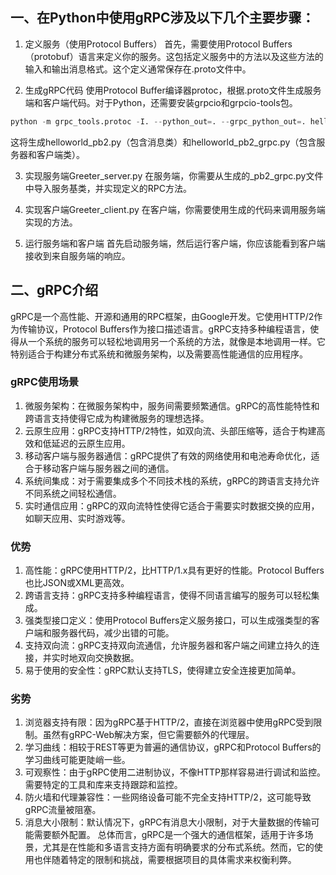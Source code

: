 ## 一、在Python中使用gRPC涉及以下几个主要步骤：

1. 定义服务（使用Protocol Buffers）
首先，需要使用Protocol Buffers（protobuf）语言来定义你的服务。这包括定义服务中的方法以及这些方法的输入和输出消息格式。这个定义通常保存在.proto文件中。

2. 生成gRPC代码
使用Protocol Buffer编译器protoc，根据.proto文件生成服务端和客户端代码。对于Python，还需要安装grpcio和grpcio-tools包。
```python
python -m grpc_tools.protoc -I. --python_out=. --grpc_python_out=. helloworld.proto
```
这将生成helloworld_pb2.py（包含消息类）和helloworld_pb2_grpc.py（包含服务器和客户端类）。

3. 实现服务端Greeter_server.py
在服务端，你需要从生成的_pb2_grpc.py文件中导入服务基类，并实现定义的RPC方法。

4. 实现客户端Greeter_client.py
在客户端，你需要使用生成的代码来调用服务端实现的方法。

5. 运行服务端和客户端
首先启动服务端，然后运行客户端，你应该能看到客户端接收到来自服务端的响应。

## 二、gRPC介绍
gRPC是一个高性能、开源和通用的RPC框架，由Google开发。它使用HTTP/2作为传输协议，Protocol Buffers作为接口描述语言。gRPC支持多种编程语言，使得从一个系统的服务可以轻松地调用另一个系统的方法，就像是本地调用一样。它特别适合于构建分布式系统和微服务架构，以及需要高性能通信的应用程序。

### gRPC使用场景
1. 微服务架构：在微服务架构中，服务间需要频繁通信。gRPC的高性能特性和跨语言支持使得它成为构建微服务的理想选择。
2. 云原生应用：gRPC支持HTTP/2特性，如双向流、头部压缩等，适合于构建高效和低延迟的云原生应用。
3. 移动客户端与服务器通信：gRPC提供了有效的网络使用和电池寿命优化，适合于移动客户端与服务器之间的通信。
4. 系统间集成：对于需要集成多个不同技术栈的系统，gRPC的跨语言支持允许不同系统之间轻松通信。
5. 实时通信应用：gRPC的双向流特性使得它适合于需要实时数据交换的应用，如聊天应用、实时游戏等。

### 优势
1. 高性能：gRPC使用HTTP/2，比HTTP/1.x具有更好的性能。Protocol Buffers也比JSON或XML更高效。
2. 跨语言支持：gRPC支持多种编程语言，使得不同语言编写的服务可以轻松集成。
3. 强类型接口定义：使用Protocol Buffers定义服务接口，可以生成强类型的客户端和服务器代码，减少出错的可能。
4. 支持双向流：gRPC支持双向流通信，允许服务器和客户端之间建立持久的连接，并实时地双向交换数据。
5. 易于使用的安全性：gRPC默认支持TLS，使得建立安全连接更加简单。

### 劣势
1. 浏览器支持有限：因为gRPC基于HTTP/2，直接在浏览器中使用gRPC受到限制。虽然有gRPC-Web解决方案，但它需要额外的代理层。
2. 学习曲线：相较于REST等更为普遍的通信协议，gRPC和Protocol Buffers的学习曲线可能更陡峭一些。
3. 可观察性：由于gRPC使用二进制协议，不像HTTP那样容易进行调试和监控。需要特定的工具和库来支持跟踪和监控。
4. 防火墙和代理兼容性：一些网络设备可能不完全支持HTTP/2，这可能导致gRPC流量被阻塞。
5. 消息大小限制：默认情况下，gRPC有消息大小限制，对于大量数据的传输可能需要额外配置。
总体而言，gRPC是一个强大的通信框架，适用于许多场景，尤其是在性能和多语言支持方面有明确要求的分布式系统。然而，它的使用也伴随着特定的限制和挑战，需要根据项目的具体需求来权衡利弊。